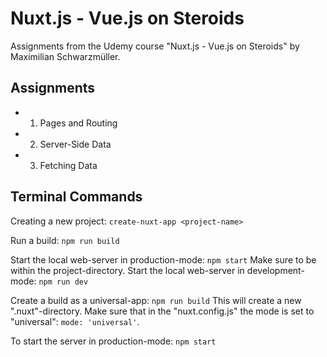 # Nuxt.js - Vue.js on Steroids

Assignments from the Udemy course "Nuxt.js - Vue.js on Steroids" by Maximilian Schwarzmüller.

## Assignments

* 01. Pages and Routing

* 02. Server-Side Data

* 03. Fetching Data

## Terminal Commands

Creating a new project: `create-nuxt-app <project-name>`

Run a build: `npm run build`

Start the local web-server in production-mode: `npm start`
Make sure to be within the project-directory.
Start the local web-server in development-mode: `npm run dev`

Create a build as a universal-app: `npm run build`
This will create a new ".nuxt"-directory. Make sure that in the "nuxt.config.js" the mode is set to "universal": `mode: 'universal'`.

To start the server in production-mode: `npm start`
